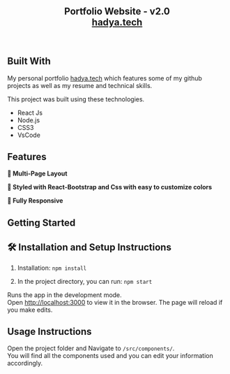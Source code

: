 <h2 align="center">
  Portfolio Website - v2.0<br/>
  <a href="https://hadyamizari.github.io/" target="_blank">hadya.tech</a>
</h2>

<br/>

## Built With

My personal portfolio <a href="https://hadyamizari.github.io/" target="_blank">hadya.tech</a> which features some of my github projects as well as my resume and technical skills.<br/>

This project was built using these technologies.

- React Js
- Node.js
- CSS3
- VsCode

## Features

**📖 Multi-Page Layout**

**🎨 Styled with React-Bootstrap and Css with easy to customize colors**

**📱 Fully Responsive**

## Getting Started

## 🛠 Installation and Setup Instructions

1. Installation: `npm install`

2. In the project directory, you can run: `npm start`

Runs the app in the development mode.\
Open [http://localhost:3000](http://localhost:3000) to view it in the browser.
The page will reload if you make edits.

## Usage Instructions

Open the project folder and Navigate to `/src/components/`. <br/>
You will find all the components used and you can edit your information accordingly.
